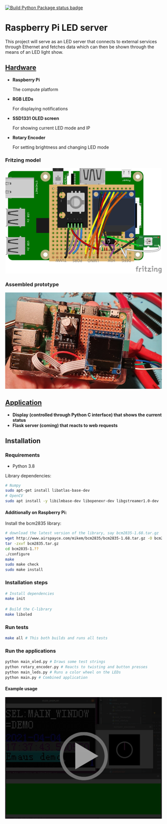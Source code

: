 [![Build Python Package status badge](https://github.com/emanuelen5/rpi-led-server/actions/workflows/python.yml/badge.svg)](https://github.com/emanuelen5/rpi-led-server/actions/workflows/python.yml)

# Raspberry Pi LED server
This project will serve as an LED server that connects to external services through Ethernet and fetches data which can then be shown through the means of an LED light show.

## [Hardware](./doc/hardware.md)

* **Raspberry Pi**
  
  The compute platform

* **RGB LEDs**
  
  For displaying notifications

* **SSD1331 OLED screen**
  
  For showing current LED mode and IP

* **Rotary Encoder**
  
  For setting brightness and changing LED mode

### Fritzing model
![Fritzing breadboard design](doc/rpi-leds-and-screen_bb.png)

### Assembled prototype
![Assembled protoype header](doc/prototype-assembled.jpg)

## [Application](./doc/application.md)

* **Display (controlled through Python C interface) that shows the current status**
* **Flask server (coming) that reacts to web requests**

## Installation

### Requirements
* Python 3.8

Library dependencies:
```bash
# Numpy
sudo apt-get install libatlas-base-dev
# OpenCV
sudo apt install -y libilmbase-dev libopenexr-dev libgstreamer1.0-dev
```

#### Additionally on Raspberry Pi:

Install the bcm2835 library:
```bash
# download the latest version of the library, say bcm2835-1.68.tar.gz
wget http://www.airspayce.com/mikem/bcm2835/bcm2835-1.68.tar.gz -O bcm2835.tar.gz
tar -zxvf bcm2835.tar.gz
cd bcm2835-1.??
./configure
make
sudo make check
sudo make install
```


### Installation steps
```bash
# Install dependencies
make init

# Build the C-library 
make liboled
```

### Run tests
```bash
make all # This both builds and runs all tests
```

### Run the applications
```bash
python main_oled.py # Draws some test strings
python rotary_encoder.py # Reacts to twisting and button presses
python main_leds.py # Runs a color wheel on the LEDs
python main.py # Combined application
```

#### Example usage
[![Usage video](doc/usage-video-poster.png)](doc/usage-video.mp4)
